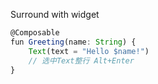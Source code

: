 Surround with widget
```ts
@Composable
fun Greeting(name: String) {
    Text(text = "Hello $name!")
    // 选中Text整行 Alt+Enter
}
```